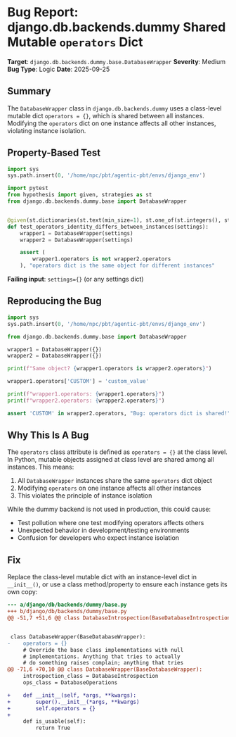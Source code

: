 # Bug Report: django.db.backends.dummy Shared Mutable `operators` Dict

**Target**: `django.db.backends.dummy.base.DatabaseWrapper`
**Severity**: Medium
**Bug Type**: Logic
**Date**: 2025-09-25

## Summary

The `DatabaseWrapper` class in `django.db.backends.dummy` uses a class-level mutable dict `operators = {}`, which is shared between all instances. Modifying the `operators` dict on one instance affects all other instances, violating instance isolation.

## Property-Based Test

```python
import sys
sys.path.insert(0, '/home/npc/pbt/agentic-pbt/envs/django_env')

import pytest
from hypothesis import given, strategies as st
from django.db.backends.dummy.base import DatabaseWrapper


@given(st.dictionaries(st.text(min_size=1), st.one_of(st.integers(), st.text())))
def test_operators_identity_differs_between_instances(settings):
    wrapper1 = DatabaseWrapper(settings)
    wrapper2 = DatabaseWrapper(settings)

    assert (
        wrapper1.operators is not wrapper2.operators
    ), "operators dict is the same object for different instances"
```

**Failing input**: `settings={}` (or any settings dict)

## Reproducing the Bug

```python
import sys
sys.path.insert(0, '/home/npc/pbt/agentic-pbt/envs/django_env')

from django.db.backends.dummy.base import DatabaseWrapper

wrapper1 = DatabaseWrapper({})
wrapper2 = DatabaseWrapper({})

print(f"Same object? {wrapper1.operators is wrapper2.operators}")

wrapper1.operators['CUSTOM'] = 'custom_value'

print(f"wrapper1.operators: {wrapper1.operators}")
print(f"wrapper2.operators: {wrapper2.operators}")

assert 'CUSTOM' in wrapper2.operators, "Bug: operators dict is shared!"
```

## Why This Is A Bug

The `operators` class attribute is defined as `operators = {}` at the class level. In Python, mutable objects assigned at class level are shared among all instances. This means:

1. All `DatabaseWrapper` instances share the same `operators` dict object
2. Modifying `operators` on one instance affects all other instances
3. This violates the principle of instance isolation

While the dummy backend is not used in production, this could cause:
- Test pollution where one test modifying operators affects others
- Unexpected behavior in development/testing environments
- Confusion for developers who expect instance isolation

## Fix

Replace the class-level mutable dict with an instance-level dict in `__init__()`, or use a class method/property to ensure each instance gets its own copy:

```diff
--- a/django/db/backends/dummy/base.py
+++ b/django/db/backends/dummy/base.py
@@ -51,7 +51,6 @@ class DatabaseIntrospection(BaseDatabaseIntrospection):


 class DatabaseWrapper(BaseDatabaseWrapper):
-    operators = {}
     # Override the base class implementations with null
     # implementations. Anything that tries to actually
     # do something raises complain; anything that tries
@@ -71,6 +70,10 @@ class DatabaseWrapper(BaseDatabaseWrapper):
     introspection_class = DatabaseIntrospection
     ops_class = DatabaseOperations

+    def __init__(self, *args, **kwargs):
+        super().__init__(*args, **kwargs)
+        self.operators = {}
+
     def is_usable(self):
         return True
```